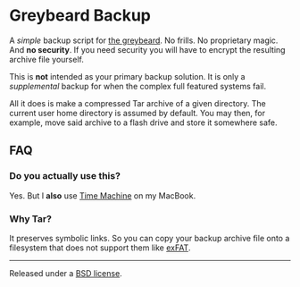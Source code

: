 # Greybeard Backup

A _simple_ backup script for
[the greybeard](http://pastebin.com/kMZ4hDf2 "Greybeard defined").
No frills. No proprietary magic. And **no security**. If you need security you
will have to encrypt the resulting archive file yourself.

This is **not** intended as your primary backup solution. It is only a
_supplemental_ backup for when the complex full featured systems fail.

All it does is make a compressed Tar archive of a given directory. The
current user home directory is assumed by default. You may then, for example,
move said archive to a flash drive and store it somewhere safe.

## FAQ

### Do you actually use this?

Yes. But I **also** use
<a href="https://en.wikipedia.org/wiki/Time_Machine_(macOS)">Time Machine</a>
on my MacBook.

### Why Tar?

It preserves symbolic links. So you can copy your backup archive file onto a
filesystem that does not support them like
[exFAT](https://en.wikipedia.org/wiki/ExFAT).

-----------------------------------------------------------------------------

Released under a [BSD license](LICENSE.txt).
